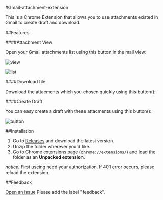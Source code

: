 #Gmail-attachment-extension

This is a Chrome Extension that allows you to use attachments existed in Gmail to create draft and download.

##Features

####Attachment View

Open your Gmail attachments list using this button in the mail view:

![view](http://gmail-attachment-extension.qiniudn.com/view.jpg)

![list](http://gmail-attachment-extension.qiniudn.com/list.jpg)

####Download file

Download the attacments which you chosen quickly using this button():

####Create Draft

You can easy create a draft with these attacments using this button():

![button](http://gmail-attachment-extension.qiniudn.com/createdownload.jpg)

##Installation

1. Go to [Releases](https://github.com/pokerG/Gmail-attachment-extension/releases) and download the latest version.
2. Unzip the folder wherever you'd like.
3. Go to Chrome extensions page (`chrome://extensions/`) and load the folder as an **Unpacked extension**.

*notice:* First useing need your authorization. If 401 error occurs, please reload the extension.

##Feedback

[Open an issue](https://github.com/pokerG/Gmail-attachment-extension/issues/new) Please add the label "feedback".
